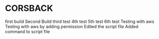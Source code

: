 # CORSBACK
first build
Second Build
third test
4th test
5th test
6th test
Testing with aws
Testing with aws by adding permission
Edited the script file
Added command to script file
